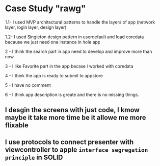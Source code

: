 #  Case Study "rawg"
1.1- I used MVP architectural patterns to handle the layers of app (network layer, login layer, design layer)

1.2-  I used Singleton design pattern in userdefault and load coredata because we just need one instance in hole app

2 - I think the search part in app need to develop and improve more than now

3 - I like Favorite part in the app becase I worked with coredata

4 - I think the app is ready to submit to appstore

5 - I have no comment

6 - I think app description is greate and there is no missing things.


## I desgin the screens with just code, I kmow maybe it take more time be it allowe me more flixable  
## I use protocols to connect presenter with viewcontroller to apple `interface segregation principle` in SOLID 

